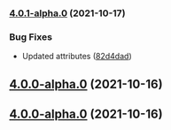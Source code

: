 ### [4.0.1-alpha.0](https://github.com/godot-escoria/escoria-ui-simplemouse/compare/v0.0.0...v4.0.1-alpha.0) (2021-10-17)


### Bug Fixes

* Updated attributes ([82d4dad](https://github.com/godot-escoria/escoria-ui-simplemouse/commit/82d4dad82b3f66ec0ea3961e17015731bad278b5))



## [4.0.0-alpha.0](https://github.com/godot-escoria/escoria-ui-simplemouse/compare/v0.0.0...v4.0.0-alpha.0) (2021-10-16)



## [4.0.0-alpha.0](https://github.com/godot-escoria/escoria-ui-simplemouse/compare/v0.0.0...v4.0.0-alpha.0) (2021-10-16)
